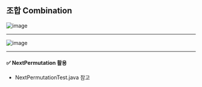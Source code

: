## 조합 Combination

![image](https://user-images.githubusercontent.com/63832678/129505090-9829e0a2-a6e8-4880-8e46-463f3db68b4a.png)

---

![image](https://user-images.githubusercontent.com/63832678/129505147-b0f082f1-e7b3-44b0-a2dc-a4bc97e92534.png)

---

#### ✅ NextPermutation 활용

- NextPermutationTest.java 참고
